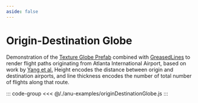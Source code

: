 ```yaml
---
aside: false
---
```

<script setup>
import { originDestinationGlobe } from '../anu-examples/originDestinationGlobe.js'
</script>

# Origin-Destination Globe
Demonstration of the [Texture Globe Prefab](../guide/prefabs/texturemaps.md) combined with [GreasedLines](https://doc.babylonjs.com/features/featuresDeepDive/mesh/creation/param/greased_line) to render flight paths originating from Atlanta International Airport, based on work by [Yang et al.](https://ieeexplore.ieee.org/document/8440844) Height encodes the distance between origin and destination airports, and line thickness encodes the number of total number of flights along that route.

<singleView :scene="originDestinationGlobe" />

::: code-group
<<< @/./anu-examples/originDestinationGlobe.js 
:::